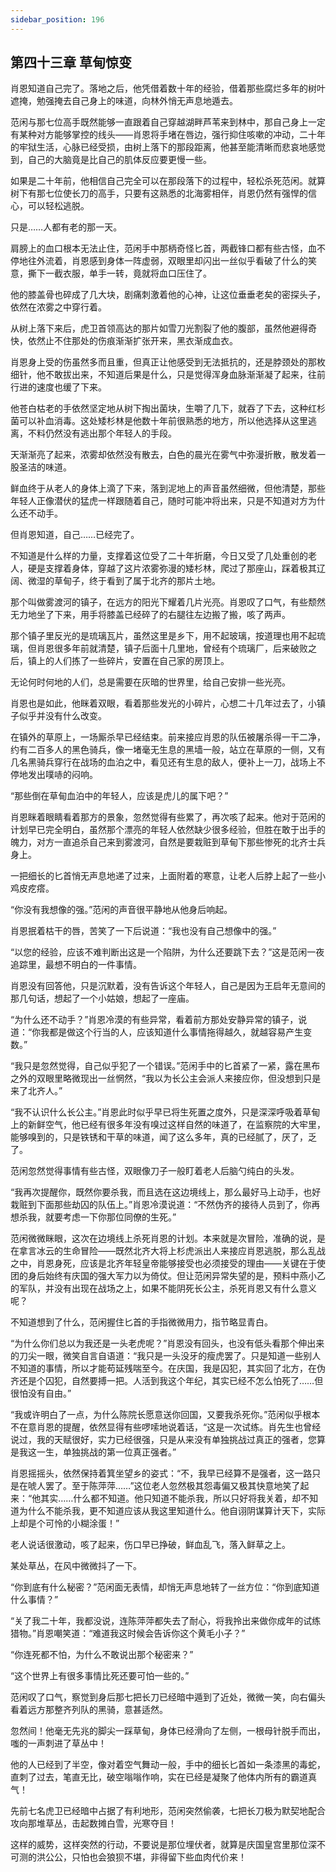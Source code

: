 ```yaml
---
sidebar_position: 196
---
```


## 第四十三章 **草甸惊变**

肖恩知道自己完了。落地之后，他凭借着数十年的经验，借着那些腐烂多年的树叶遮掩，勉强掩去自己身上的味道，向林外悄无声息地遁去。

范闲与那七位高手既然能够一直跟着自己穿越湖畔芦苇来到林中，那自己身上一定有某种对方能够掌控的线头——肖恩将手堵在唇边，强行抑住咳嗽的冲动，二十年的牢狱生活，心脉已经受损，由树上落下的那段距离，他甚至能清晰而悲哀地感觉到，自己的大脑竟是比自己的肌体反应要更慢一些。

如果是二十年前，他相信自己完全可以在那段落下的过程中，轻松杀死范闲。就算树下有那七位使长刀的高手，只要有这熟悉的北海雾相伴，肖恩仍然有强悍的信心，可以轻松逃脱。

只是……人都有老的那一天。

肩膀上的血口根本无法止住，范闲手中那柄奇怪匕首，两截锋口都有些古怪，血不停地往外流着，肖恩感到身体一阵虚弱，双眼里却闪出一丝似乎看破了什么的笑意，撕下一截衣服，单手一转，竟就将血口压住了。

他的膝盖骨也碎成了几大块，剧痛刺激着他的心神，让这位垂垂老矣的密探头子，依然在浓雾之中穿行着。

从树上落下来后，虎卫首领高达的那片如雪刀光割裂了他的腹部，虽然他避得奇快，依然止不住那处的伤痕渐渐扩张开来，黑衣渐成血衣。

肖恩身上受的伤虽然多而且重，但真正让他感受到无法抵抗的，还是脖颈处的那枚细针，他不敢拔出来，不知道后果是什么，只是觉得浑身血脉渐渐凝了起来，往前行进的速度也缓了下来。

他苍白枯老的手依然坚定地从树下掏出菌块，生嚼了几下，就吞了下去，这种红杉菌可以补血消毒。这处矮杉林是他数十年前很熟悉的地方，所以他选择从这里逃离，不料仍然没有逃出那个年轻人的手段。

天渐渐亮了起来，浓雾却依然没有散去，白色的晨光在雾气中弥漫折散，散发着一股圣洁的味道。

鲜血终于从老人的身体上滴了下来，落到泥地上的声音虽然细微，但他清楚，那些年轻人正像潜伏的猛虎一样跟随着自己，随时可能冲将出来，只是不知道对方为什么还不动手。

但肖恩知道，自己……已经完了。

不知道是什么样的力量，支撑着这位受了二十年折磨，今日又受了几处重创的老人，硬是支撑着身体，穿越了这片浓雾弥漫的矮杉林，爬过了那座山，踩着极其辽阔、微湿的草甸子，终于看到了属于北齐的那片土地。

那个叫做雾渡河的镇子，在远方的阳光下耀着几片光亮。肖恩叹了口气，有些颓然无力地坐了下来，用手将膝盖已经碎了的右腿往左边搬了搬，咳了两声。

那个镇子里反光的是琉璃瓦片，虽然这里是乡下，用不起玻璃，按道理也用不起琉璃，但肖恩很多年前就清楚，镇子后面十几里地，曾经有个琉璃厂，后来破败之后，镇上的人们拣了一些碎片，安置在自己家的房顶上。

无论何时何地的人们，总是需要在灰暗的世界里，给自己安排一些光亮。

肖恩也是如此，他眯着双眼，看着那些发光的小碎片，心想二十几年过去了，小镇子似乎并没有什么改变。

在镇外的草原上，一场厮杀早已经结束。前来接应肖恩的队伍被屠杀得一干二净，约有二百多人的黑色骑兵，像一堵毫无生息的黑墙一般，站立在草原的一侧，又有几名黑骑兵穿行在战场的血泊之中，看见还有生息的敌人，便补上一刀，战场上不停地发出噗哧的闷响。

“那些倒在草甸血泊中的年轻人，应该是虎儿的属下吧？”

肖恩眯着眼睛看着那方的景象，忽然觉得有些累了，再次咳了起来。他对于范闲的计划早已完全明白，虽然那个漂亮的年轻人依然缺少很多经验，但胜在敢于出手的魄力，对方一直追杀自己来到雾渡河，自然是要栽赃到草甸下那些惨死的北齐士兵身上。

一把细长的匕首悄无声息地递了过来，上面附着的寒意，让老人后脖上起了一些小鸡皮疙瘩。

“你没有我想像的强。”范闲的声音很平静地从他身后响起。

肖恩抿着枯干的唇，苦笑了一下后说道：“我也没有自己想像中的强。”

“以您的经验，应该不难判断出这是一个陷阱，为什么还要跳下去？”这是范闲一夜追踪里，最想不明白的一件事情。

肖恩没有回答他，只是沉默着，没有告诉这个年轻人，自己是因为王启年无意间的那几句话，想起了一个小姑娘，想起了一座庙。

“为什么还不动手？”肖恩冷漠的有些异常，看着前方那处安静异常的镇子，说道：“你我都是做这个行当的人，应该知道什么事情拖得越久，就越容易产生变数。”

“我只是忽然觉得，自己似乎犯了一个错误。”范闲手中的匕首紧了一紧，露在黑布之外的双眼里略微现出一丝惘然，“我以为长公主会派人来接应你，但没想到只是来了北齐人。”

“我不认识什么长公主。”肖恩此时似乎早已将生死置之度外，只是深深呼吸着草甸上的新鲜空气，他已经有很多年没有嗅过这样自然的味道了，在监察院的大牢里，能够嗅到的，只是铁锈和干草的味道，闻了这么多年，真的已经腻了，厌了，乏了。

范闲忽然觉得事情有些古怪，双眼像刀子一般盯着老人后脑勺纯白的头发。

“我再次提醒你，既然你要杀我，而且选在这边境线上，那么最好马上动手，也好栽赃到下面那些劫囚的队伍上。”肖恩冷漠说道：“不然伪齐的接待人员到了，你再想杀我，就要考虑一下你那位同僚的生死。”

范闲微微眯眼，这次在边境线上杀死肖恩的计划。本来就是次冒险，准确的说，是在拿言冰云的生命冒险——既然北齐大将上杉虎派出人来接应肖恩逃脱，那么乱战之中，肖恩身死，应该是北齐年轻皇帝能够接受也必须接受的理由——关键在于使团的身后始终有庆国的强大军力以为倚仗。但让范闲异常失望的是，预料中燕小乙的军队，并没有出现在战场之上，如果不能阴死长公主，杀死肖恩又有什么意义呢？

不知道想到了什么，范闲握住匕首的手指微微用力，指节略显青白。

“为什么你们总以为我还是一头老虎呢？”肖恩没有回头，也没有低头看那个伸出来的刀尖一眼，微笑自言自语道：“我只是一头没牙的瘦虎罢了。只是知道一些别人不知道的事情，所以才能苟延残喘至今。在庆国，我是囚犯，其实回了北方，在伪齐还是个囚犯，自然要搏一把。人活到我这个年纪，其实已经不怎么怕死了……但很怕没有自由。”

“我或许明白了一点，为什么陈院长愿意送你回国，又要我杀死你。”范闲似乎根本不在意肖恩的提醒，依然显得有些啰嗦地说着话，“这是一次试练。肖先生也曾经说过，我的天赋很好，实力已经很强，只是从来没有单独挑战过真正的强者，您算是我这一生，单独挑战的第一位真正强者。”

肖恩摇摇头，依然保持着箕坐望乡的姿式：“不，我早已经算不是强者，这一路只是在唬人罢了。至于陈萍萍……”这位老人忽然极其怨毒偏又极其快意地笑了起来：“他其实……什么都不知道。他只知道不能杀我，所以只好将我关着，却不知道为什么不能杀我，更不知道应该从我这里知道什么。他自诩阴谋算计天下，实际上却是个可怜的小糊涂蛋！”

老人说话很激动，咳了起来，伤口早已挣破，鲜血乱飞，落入鲜草之上。

某处草丛，在风中微微抖了一下。

“你到底有什么秘密？”范闲面无表情，却悄无声息地转了一丝方位：“你到底知道什么事情？”

“关了我二十年，我都没说，连陈萍萍都失去了耐心，将我拎出来做你成年的试练猎物。”肖恩嘲笑道：“难道我这时候会告诉你这个黄毛小子？”

“你连死都不怕，为什么不敢说出那个秘密来？”

“这个世界上有很多事情比死还要可怕一些的。”

范闲叹了口气，察觉到身后那七把长刀已经暗中遁到了近处，微微一笑，向右偏头看着远方那整齐列队的黑骑，意甚适然。

忽然间！他毫无先兆的脚尖一踩草甸，身体已经滑向了左侧，一根母针脱手而出，嗤的一声刺进了草丛中！

他的人已经到了半空，像对着空气舞动一般，手中的细长匕首如一条漆黑的毒蛇，直刺了过去，笔直无比，破空嗡嗡作响，实在已经是凝聚了他体内所有的霸道真气！

先前七名虎卫已经暗中占据了有利地形，范闲突然偷袭，七把长刀极为默契地配合攻向那堆草丛，击起数摊白雪，光寒夺目！

这样的威势，这样突然的行动，不要说是那位埋伏者，就算是庆国皇宫里那位深不可测的洪公公，只怕也会狼狈不堪，非得留下些血肉代价来！

